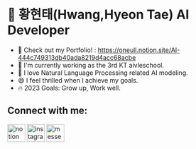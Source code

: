# 🐥 황현태(Hwang,Hyeon Tae) AI Developer

- 🔭 Check out my Portfolio! : https://oneull.notion.site/AI-444c749313db40ada8219d4acc68acbe
- 🌱 I'm currently working as the 3rd KT aivleschool.
- 👯 I love Natural Language Processing related AI modeling.
- 😄 I feel thrilled when I achieve my goals.
- 🔥 2023 Goals: Grow up, Work well.

## Connect with me:
[<img src='https://cdn.jsdelivr.net/npm/simple-icons@3.0.1/icons/notion.svg' alt='notion' height='40'>](https://oneull.notion.site/AI-444c749313db40ada8219d4acc68acbe) [<img src='https://cdn.jsdelivr.net/npm/simple-icons@3.0.1/icons/instagram.svg' alt='instagram' height='40'>](https://www.instagram.com/oneul_hyeon/)  [<img src='https://cdn.jsdelivr.net/npm/simple-icons@3.0.1/icons/messenger.svg' alt='messenger' height='40'>](gusxo3975@naver.com)  
